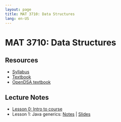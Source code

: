 ```yaml
---
layout: page
title: MAT 3710: Data Structures
lang: en-US
---
```


# MAT 3710: Data Structures

## Resources

* [Syllabus](syllabus.html)
* [Textbook](https://people.cs.vt.edu/shaffer/Book/JAVA3elatest.pdf)
* [OpenDSA textbook](https://opendsa-server.cs.vt.edu/OpenDSA/Books/CS3/html/)

## Lecture Notes

* [Lesson 0: Intro to course](lesson0.html)
* Lesson 1: Java generics: [Notes](lesson1.html) \| [Slides](lesson1_slides.pdf)